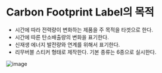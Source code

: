 
# Carbon Footprint Label의 목적
- 시간에 따라 전력량이 변화하는 제품을 주 목적을 타겟으로 한다.
- 시간에 따른 탄소배출량의 변화을 표기한다.
- 신재생 에너지 발전량와 연계를 위해서 표기한다.
- 리무버블 스티커 형태로 제작한다. 기본 종류는 6종으로 실시한다.

![image](https://github.com/datascience-labs/COCL/assets/2449416/f9c30715-c3f8-4590-92a0-f96c1413cc2c)
